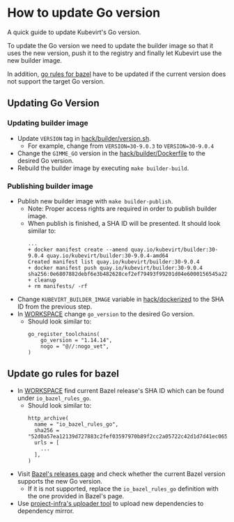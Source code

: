 # How to update Go version 
A quick guide to update Kubevirt's Go version.

To update the Go version we need to update the builder image so that it uses the new version,
push it to the registry and finally let Kubevirt use the new builder image.

In addition, [go rules for bazel](https://github.com/bazelbuild/rules_go) have to be updated if the current version does not support the target Go version.

## Updating Go Version
### Updating builder image
* Update `VERSION` tag in [hack/builder/version.sh](../hack/builder/version.sh).
  * For example, change from `VERSION=30-9.0.3` to `VERSION=30-9.0.4`
* Change the `GIMME_GO` version in the [hack/builder/Dockerfile](../hack/builder/Dockerfile) to the desired Go version.
* Rebuild the builder image by executing `make builder-build`.
  
### Publishing builder image
* Publish new builder image with `make builder-publish`.
  * Note: Proper access rights are required in order to publish builder image.
  * When publish is finished, a SHA ID will be presented. It should look similar to:
    ```shell
    ...
    + docker manifest create --amend quay.io/kubevirt/builder:30-9.0.4 quay.io/kubevirt/builder:30-9.0.4-amd64
    Created manifest list quay.io/kubevirt/builder:30-9.0.4
    + docker manifest push quay.io/kubevirt/builder:30-9.0.4
    sha256:0e6807882debf6e3b482628cef2ef79493f99201d04e6000156545a2233117f2
    + cleanup
    + rm manifests/ -rf
    ```
* Change `KUBEVIRT_BUILDER_IMAGE` variable in [hack/dockerized](../hack/dockerized) to the SHA ID from the previous step.
* In [WORKSPACE](../WORKSPACE) change `go_version` to the desired Go version.
  * Should look similar to:
    ```shell
    go_register_toolchains(
        go_version = "1.14.14",
        nogo = "@//:nogo_vet",
    )
    ```

## Update go rules for bazel
* In [WORKSPACE](../WORKSPACE) find current Bazel release's SHA ID which can be found under `io_bazel_rules_go`.
  * Should look similar to:
    ```shell
    http_archive(
      name = "io_bazel_rules_go",
      sha256 = "52d0a57ea12139d727883c2fef03597970b89f2cc2a05722c42d1d7d41ec065b",
      urls = [
        ...
      ],
    )
    ```
* Visit [Bazel's releases page](https://github.com/bazelbuild/rules_go/releases) and check whether the current Bazel version supports the new Go version.
  * If it is not supported, replace the `io_bazel_rules_go` definition with the one provided in Bazel's page.
* Use [project-infra's uploader tool](https://github.com/kubevirt/project-infra/blob/master/plugins/cmd/uploader/README.md) to upload new dependencies to dependency mirror.


  
